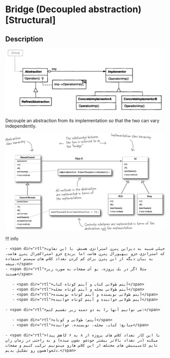 # Bridge (Decoupled abstraction) [Structural]

## Description

![](bridge/image2.jpg)

Decouple an abstraction from its implementation so that the two can vary independently.

![](bridge/image1.jpg)

!!! info

    - <span dir="rtl">خیلی شبیه به دیزاین پترن استراتژی هستش، با این تفاوت که استراتژی جزو بیهیورال پترن هاست اما بریدج جزو استراکچرال پترن هاست، به بیان دیگه از این پترن برای کم کردن تعداد کلاس های سیستم استفاده میشه.</span>
    - <span dir="rtl">مثلا اگر در یک پروژه، یو آی صفحات به صورت زیر هستند</span>

       - <span dir="rtl">آیتم طولانی کتاب و آیتم کوتاه کتاب</span>
       - <span dir="rtl">آیتم طولانی مجله و آیتم کوتاه مجله</span>
       - <span dir="rtl">آیتم طولانی نویسنده و آیتم کوتاه نویسنده</span>
       - <span dir="rtl">آیتم طولانی خواننده و آیتم کوتاه خواننده</span>

    - <span dir="rtl">می توانیم آنها را به دو دسته زیر تقسیم کنم:</span>

       - <span dir="rtl">آیتم: طولانی و کوتاه</span>
       - <span dir="rtl">منابع: کتاب، مجله، نویسنده، خواننده</span>

    - <span dir="rtl">با این کار تعداد کلاس های پروژه از ۸ به ۶ کاهش پیدا میکنه (در تعداد بالاتر بیشتر خودشو نشون میده) و به راحتی در زمان ران تایم کامبینیشن های مختلف از این کلاس هارو میتونیم ترکیب کنیم و صفحات دلخواهمون رو تشکیل بدیم.</span>
